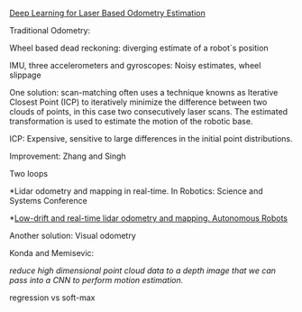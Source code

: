 [Deep Learning for Laser Based Odometry Estimation](http://juxi.net/workshop/deep-learning-rss-2016/papers/Nicolai%20-%20Deep%20Learning%20Lidar%20Odometry.pdf)


Traditional Odometry:

Wheel based dead reckoning: diverging estimate of a robot`s position

IMU, three accelerometers and gyroscopes: Noisy estimates, wheel slippage

One solution:  scan-matching often uses a technique knowns as Iterative Closest Point (ICP) to iteratively minimize the difference between two clouds
of points, in this case two consecutively laser scans. The estimated transformation is used to estimate the motion of the robotic base.

ICP: Expensive, sensitive to large differences in the initial point distributions. 

Improvement: Zhang and Singh 

  Two loops

 *Lidar odometry and mapping in real-time. In Robotics: Science and Systems Conference

 *[Low-drift and real-time lidar odometry and mapping. Autonomous Robots](http://www.frc.ri.cmu.edu/~jizhang03/Publications/AURO_2017_2.pdf)

Another solution: Visual odometry

  Konda and Memisevic:

  _reduce high dimensional point cloud data to a depth image that we can pass into a CNN to perform motion estimation._

  regression vs soft-max


